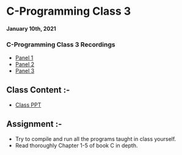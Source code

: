 # C-Programming Class 3

#### January 10th, 2021

### C-Programming Class 3 Recordings
- [Panel 1](https://drive.google.com/file/d/1wJqC7WqVQfzj2RzVgQwtpD0CvODWJOEu/view?usp=sharing)
- [Panel 2](https://drive.google.com/file/d/1AfFdp8H-njlvHxsu0wubrQ8cYAqgEy4_/view?usp=sharing)
- [Panel 3](https://drive.google.com/file/d/1NsAzrHrC2gLTHBXXq0DfM-F4silybUPM/view?usp=sharing)

## Class Content :-
- [Class PPT](./CC_FirstYe_Class3.pdf)

## Assignment :-
- Try to compile and run all the programs taught in class yourself.
- Read thoroughly Chapter 1-5 of book C in depth.